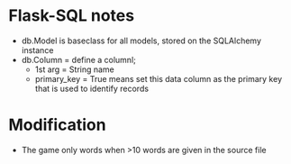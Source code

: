 # Flask-SQL notes
- db.Model is baseclass for all models, stored on the SQLAlchemy instance
- db.Column = define a columnl; 
	- 1st arg = String name
	- primary_key = True means set this data column as the primary key that is used to identify records

# Modification

- The game only words when >10 words are given in the source file
